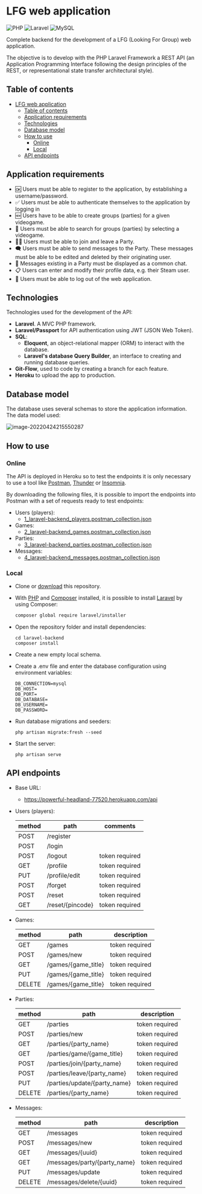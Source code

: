 # LFG web application

![PHP](https://img.shields.io/badge/php-%23777BB4.svg?logo=php&logoColor=white&style=for-the-badge) ![Laravel	](https://img.shields.io/badge/laravel-%23FF2D20.svg?logo=laravel&logoColor=white&style=for-the-badge) ![MySQL](https://img.shields.io/badge/mysql-%2300f.svg?logo=mysql&logoColor=white&style=for-the-badge) 

Complete backend for the development of a LFG (Looking For Group) web application.

The objective is to develop with the PHP Laravel Framework a REST API (an Application Programming Interface following the design principles of the REST, or representational state transfer architectural style).

## Table of contents

- [LFG web application](#lfg-web-application)
  - [Table of contents](#table-of-contents)
  - [Application requirements](#application-requirements)
  - [Technologies](#technologies)
  - [Database model](#database-model)
  - [How to use](#how-to-use)
    - [Online](#online)
    - [Local](#local)
  - [API endpoints](#api-endpoints)

## Application requirements

- 🆗 Users must be able to register to the application, by establishing a username/password.
- ✅ Users must be able to authenticate themselves to the application by logging in
- 🆕 Users have to be able to create groups (parties) for a given videogame.
- 🔎 Users must be able to search for groups (parties) by selecting a videogame.
- 👩‍💻 Users must be able to join and leave a Party.
- 🗨 Users must be able to send messages to the Party. These messages must be able to be edited and deleted by their originating user.
- 💬 Messages existing in a Party must be displayed as a common chat.
- 📋 Users can enter and modify their profile data, e.g. their Steam user.
- 👋 Users must be able to log out of the web application.

## Technologies

Technologies used for the development of the API:

- **Laravel**. A MVC PHP framework. 
- **Laravel/Passport** for API authentication using JWT (JSON Web Token).
- **SQL**:
  - **Eloquent**, an object-relational mapper (ORM) to interact with the database.
  - **Laravel's database Query Builder**, an interface to creating and running database queries.
- **Git-Flow**, used to code by creating a branch for each feature.
- **Heroku** to upload the app to production.

## Database model

The database uses several schemas to store the application information. The data model used:

![image-20220424215550287](README.assets/image-20220424215550287.png)

## How to use

### Online

The API is deployed in Heroku so to test the endpoints it is only necessary to use a tool like [Postman](https://www.postman.com/), [Thunder](https://www.thunderclient.com/) or [Insomnia](https://insomnia.rest/).

By downloading the following files, it is possible to import the endpoints into Postman with a set of requests ready to test endpoints:

- Users (players):
  - [1_laravel-backend_players.postman_collection.json](https://raw.githubusercontent.com/angelgr-com/laravel-backend/main/assets/postman/1_laravel-backend_players.postman_collection.json)
- Games:
  - [2_laravel-backend_games.postman_collection.json](https://raw.githubusercontent.com/angelgr-com/laravel-backend/main/assets/postman/2_laravel-backend_games.postman_collection.json)
- Parties:
  - [3_laravel-backend_parties.postman_collection.json](https://raw.githubusercontent.com/angelgr-com/laravel-backend/main/assets/postman/3_laravel-backend_parties.postman_collection.json)
- Messages:
  - [4_laravel-backend_messages.postman_collection.json](https://raw.githubusercontent.com/angelgr-com/laravel-backend/main/assets/postman/4_laravel-backend_messages.postman_collection.json)

### Local

- Clone or [download](https://github.com/angelgr-com/laravel-backend/archive/refs/heads/main.zip) this repository.

- With [PHP](https://www.php.net/manual/en/install.php) and [Composer](https://getcomposer.org/download/) installed, it is possible to install [Laravel](https://laravel.com/docs/9.x/installation) by using Composer:

  ```bash
  composer global require laravel/installer
  ```

- Open the repository folder and install dependencies:

  ```
  cd laravel-backend
  composer install
  ```

- Create a new empty local schema.

- Create a .env file and enter the database configuration using environment variables:

  ```
  DB_CONNECTION=mysql
  DB_HOST=
  DB_PORT=
  DB_DATABASE=
  DB_USERNAME=
  DB_PASSWORD=
  ```

- Run database migrations and seeders:

  ```
  php artisan migrate:fresh --seed
  ```

- Start the server:

  ```
  php artisan serve
  ```

## API endpoints

- Base URL:
  - https://powerful-headland-77520.herokuapp.com/api

- Users (players):

  | method | path             | comments       |
  | ------ | ---------------- | -------------- |
  | POST   | /register        |                |
  | POST   | /login           |                |
  | POST   | /logout          | token required |
  | GET    | /profile         | token required |
  | PUT    | /profile/edit    | token required |
  | POST   | /forget          | token required |
  | POST   | /reset           | token required |
  | GET    | /reset/{pincode} | token required |

- Games:

  | method | path                | description    |
  | ------ | ------------------- | -------------- |
  | GET    | /games              | token required |
  | POST   | /games/new          | token required |
  | GET    | /games/{game_title} | token required |
  | PUT    | /games/{game_title} | token required |
  | DELETE | /games/{game_title} | token required |

- Parties:

  | method | path                         | description    |
  | ------ | ---------------------------- | -------------- |
  | GET    | /parties                     | token required |
  | POST   | /parties/new                 | token required |
  | GET    | /parties/{party_name}        | token required |
  | GET    | /parties/game/{game_title}   | token required |
  | POST   | /parties/join/{party_name}   | token required |
  | POST   | /parties/leave/{party_name}  | token required |
  | PUT    | /parties/update/{party_name} | token required |
  | DELETE | /parties/{party_name}        | token required |

- Messages:

  | method | path                         | description    |
  | ------ | ---------------------------- | -------------- |
  | GET    | /messages                    | token required |
  | POST   | /messages/new                | token required |
  | GET    | /messages/{uuid}             | token required |
  | GET    | /messages/party/{party_name} | token required |
  | PUT    | /messages/update             | token required |
  | DELETE | /messages/delete/{uuid}      | token required |